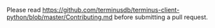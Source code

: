 Please read https://github.com/terminusdb/terminus-client-python/blob/master/Contributing.md
before submitting a pull request.
